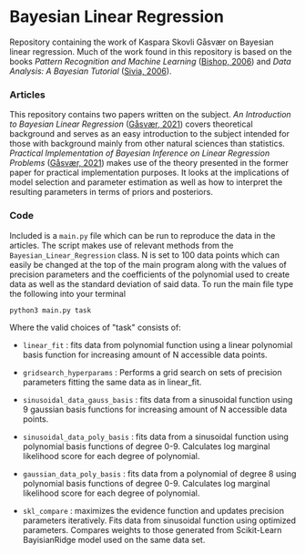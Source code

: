 # Bayesian Linear Regression
Repository containing the work of Kaspara Skovli Gåsvær on Bayesian linear regression. Much of the work found in this repository is based on the books *Pattern Recognition and Machine Learning* ([Bishop, 2006](http://users.isr.ist.utl.pt/~wurmd/Livros/school/Bishop%20-%20Pattern%20Recognition%20And%20Machine%20Learning%20-%20Springer%20%202006.pdf)) and *Data Analysis: A Bayesian Tutorial* ([Sivia, 2006](http://aprsa.villanova.edu/files/sivia.pdf)).

### Articles
This repository contains two papers written on the subject. *An Introduction to Bayesian Linear Regression* ([Gåsvær, 2021](https://github.com/KasparaGaasvaer/BayesianLinearRegression/blob/main/Articles/An_Introduction_to_Bayesian_Linear_Regression.pdf)) covers theoretical background and serves as an easy introduction to the subject intended for those with background mainly from other natural sciences than statistics. *Practical Implementation of Bayesian Inference on Linear Regression Problems* ([Gåsvær, 2021](https://github.com/KasparaGaasvaer/BayesianLinearRegression/blob/main/Articles/Practical_Implementation_of_Bayesian_Inference_on_Linear_Regression_Problems.pdf)) makes use of the theory presented in the former paper for practical implementation purposes. It looks at the implications of model selection and parameter estimation as well as how to interpret the resulting parameters in terms of priors and posteriors.

### Code
Included is a `main.py` file which can be run to reproduce the data in the articles. The script makes use of relevant methods from the `Bayesian_Linear_Regression` class. N is set to 100 data points which can easily be changed at the top of the main program along with the values of precision parameters and the coefficients of the polynomial used to create data as well as the standard deviation of said data. To run the main file type the following into your terminal

```console
python3 main.py task
```  

Where the valid choices of "task" consists of:
-  `linear_fit` : fits data from polynomial function using a linear polynomial basis function for increasing amount of N accessible data points.

- `gridsearch_hyperparams` : Performs a grid search on sets of precision parameters fitting the same data as in linear_fit.

- `sinusoidal_data_gauss_basis` : fits data from a sinusoidal function using 9 gaussian basis functions for increasing amount of N accessible data points.

- `sinusoidal_data_poly_basis` : fits data from a sinusoidal function using polynomial basis functions of degree 0-9. Calculates log marginal likelihood score for each degree of polynomial.

- `gaussian_data_poly_basis` : fits data from a polynomial of degree 8 using polynomial basis functions of degree 0-9. Calculates log marginal likelihood score for each degree of polynomial.

- `skl_compare` : maximizes the evidence function and updates precision parameters iteratively. Fits data from sinusoidal function using optimized parameters. Compares weights to those generated from Scikit-Learn BayisianRidge model used on the same data set.
